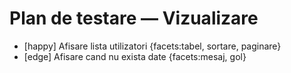 # Plan de testare — Vizualizare

- [happy] Afisare lista utilizatori {facets:tabel, sortare, paginare}
- [edge] Afisare cand nu exista date {facets:mesaj, gol}


